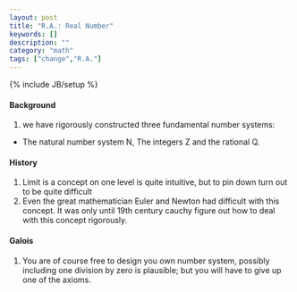 ```yaml
---
layout: post
title: "R.A.: Real Number"
keywords: []
description: ""
category: "math"
tags: ["change","R.A."]
---
```

{% include JB/setup %}

#### Background
1. we have rigorously constructed three fundamental number systems:
- The natural number system N, The integers Z and the rational Q.


#### History
1. Limit is a concept on one level is quite intuitive, but to pin down turn out
   to be quite difficult
2. Even the great mathematician Euler and Newton had difficult with this
   concept. It was only until 19th century cauchy figure out how to deal with
   this concept rigorously.


#### Galois
1. You are of course free to design you own number system, possibly including one
division by zero is plausible; but you will have to give up one of the axioms.

